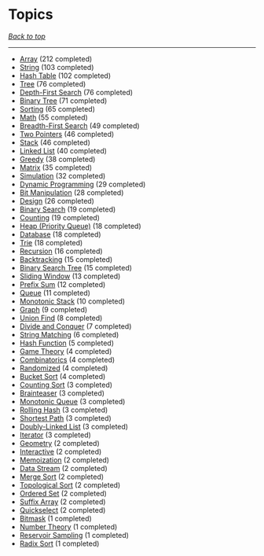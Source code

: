 # Topics

*[Back to top](<../README.md>)*

------

- [Array](<by_topic/Array.md>) (212 completed)
- [String](<by_topic/String.md>) (103 completed)
- [Hash Table](<by_topic/Hash Table.md>) (102 completed)
- [Tree](<by_topic/Tree.md>) (76 completed)
- [Depth-First Search](<by_topic/Depth-First Search.md>) (76 completed)
- [Binary Tree](<by_topic/Binary Tree.md>) (71 completed)
- [Sorting](<by_topic/Sorting.md>) (65 completed)
- [Math](<by_topic/Math.md>) (55 completed)
- [Breadth-First Search](<by_topic/Breadth-First Search.md>) (49 completed)
- [Two Pointers](<by_topic/Two Pointers.md>) (46 completed)
- [Stack](<by_topic/Stack.md>) (46 completed)
- [Linked List](<by_topic/Linked List.md>) (40 completed)
- [Greedy](<by_topic/Greedy.md>) (38 completed)
- [Matrix](<by_topic/Matrix.md>) (35 completed)
- [Simulation](<by_topic/Simulation.md>) (32 completed)
- [Dynamic Programming](<by_topic/Dynamic Programming.md>) (29 completed)
- [Bit Manipulation](<by_topic/Bit Manipulation.md>) (28 completed)
- [Design](<by_topic/Design.md>) (26 completed)
- [Binary Search](<by_topic/Binary Search.md>) (19 completed)
- [Counting](<by_topic/Counting.md>) (19 completed)
- [Heap (Priority Queue)](<by_topic/Heap (Priority Queue).md>) (18 completed)
- [Database](<by_topic/Database.md>) (18 completed)
- [Trie](<by_topic/Trie.md>) (18 completed)
- [Recursion](<by_topic/Recursion.md>) (16 completed)
- [Backtracking](<by_topic/Backtracking.md>) (15 completed)
- [Binary Search Tree](<by_topic/Binary Search Tree.md>) (15 completed)
- [Sliding Window](<by_topic/Sliding Window.md>) (13 completed)
- [Prefix Sum](<by_topic/Prefix Sum.md>) (12 completed)
- [Queue](<by_topic/Queue.md>) (11 completed)
- [Monotonic Stack](<by_topic/Monotonic Stack.md>) (10 completed)
- [Graph](<by_topic/Graph.md>) (9 completed)
- [Union Find](<by_topic/Union Find.md>) (8 completed)
- [Divide and Conquer](<by_topic/Divide and Conquer.md>) (7 completed)
- [String Matching](<by_topic/String Matching.md>) (6 completed)
- [Hash Function](<by_topic/Hash Function.md>) (5 completed)
- [Game Theory](<by_topic/Game Theory.md>) (4 completed)
- [Combinatorics](<by_topic/Combinatorics.md>) (4 completed)
- [Randomized](<by_topic/Randomized.md>) (4 completed)
- [Bucket Sort](<by_topic/Bucket Sort.md>) (4 completed)
- [Counting Sort](<by_topic/Counting Sort.md>) (3 completed)
- [Brainteaser](<by_topic/Brainteaser.md>) (3 completed)
- [Monotonic Queue](<by_topic/Monotonic Queue.md>) (3 completed)
- [Rolling Hash](<by_topic/Rolling Hash.md>) (3 completed)
- [Shortest Path](<by_topic/Shortest Path.md>) (3 completed)
- [Doubly-Linked List](<by_topic/Doubly-Linked List.md>) (3 completed)
- [Iterator](<by_topic/Iterator.md>) (3 completed)
- [Geometry](<by_topic/Geometry.md>) (2 completed)
- [Interactive](<by_topic/Interactive.md>) (2 completed)
- [Memoization](<by_topic/Memoization.md>) (2 completed)
- [Data Stream](<by_topic/Data Stream.md>) (2 completed)
- [Merge Sort](<by_topic/Merge Sort.md>) (2 completed)
- [Topological Sort](<by_topic/Topological Sort.md>) (2 completed)
- [Ordered Set](<by_topic/Ordered Set.md>) (2 completed)
- [Suffix Array](<by_topic/Suffix Array.md>) (2 completed)
- [Quickselect](<by_topic/Quickselect.md>) (2 completed)
- [Bitmask](<by_topic/Bitmask.md>) (1 completed)
- [Number Theory](<by_topic/Number Theory.md>) (1 completed)
- [Reservoir Sampling](<by_topic/Reservoir Sampling.md>) (1 completed)
- [Radix Sort](<by_topic/Radix Sort.md>) (1 completed)
